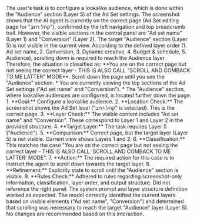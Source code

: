 <reseaning>
The user's task is to configure a lookalike audience, which is done within the "Audience" section (Layer 5) of the Ad Set settings.
The screenshot shows that the AI agent is currently on the correct page (Ad Set editing page for "קהל רחב"), confirmed by the left navigation and top breadcrumb trail.
However, the visible sections in the central panel are "Ad set name" (Layer 1) and "Conversion" (Layer 2).
The target "Audience" section (Layer 5) is not visible in the current view. According to the defined layer order (1. Ad set name, 2. Conversion, 3. Dynamic creative, 4. Budget & schedule, 5. Audience), scrolling down is required to reach the Audience layer.
Therefore, the situation is classified as: **You are on the correct page but not seeing the correct layer - THIS IS ALSO CALL "SCROLL AND COMBACK TO ME LATTER" MODE**.
</reseaning>

<action suggestion>
Scroll down the page until you see the "Audience" section.
</action suggestion>

<Important Notes>
*   You are currently viewing the top sections of the Ad Set settings ("Ad set name" and "Conversion").
*   The "Audience" section, where lookalike audiences are configured, is located further down the page.
</Important Notes>

<inner thoughts>
1.  **Goal:** Configure a lookalike audience.
2.  **Location Check:** The screenshot shows the Ad Set level ("קהל רחב" is selected). This is the correct page.
3.  **Layer Check:** The visible content includes "Ad set name" and "Conversion". These correspond to Layer 1 and Layer 2 in the provided structure.
4.  **Target Layer:** The task requires Layer 5 ("Audience").
5.  **Comparison:** Correct page, but the target layer (Layer 5) is not visible. Current view shows Layers 1 and 2.
6.  **Classification:** This matches the case "You are on the correct page but not seeing the correct layer - THIS IS ALSO CALL 'SCROLL AND COMBACK TO ME LATTER' MODE".
7.  **Action:** The required action for this case is to instruct the agent to scroll down towards the target layer.
8.  **Refinement:** Explicitly state to scroll until the "Audience" section is visible.
9.  **Rules Check:** Adhered to rules regarding screenshot-only information, classification, layer order, and output structure. Did not reference the right panel.
</inner thoughts>

<configure recommendation>
The system prompt and layer structure definition worked as expected. The model correctly identified the current layers based on visible elements ("Ad set name", "Conversion") and determined that scrolling was necessary to reach the target "Audience" layer (Layer 5). No changes are recommended based on this interaction.
</configure recommendation> 